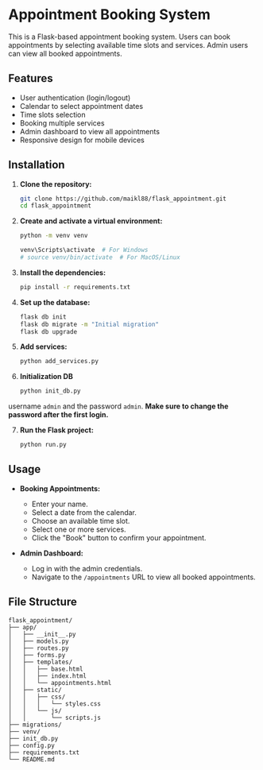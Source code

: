 # Appointment Booking System

This is a Flask-based appointment booking system. Users can book appointments by selecting available time slots and services. Admin users can view all booked appointments.

## Features

- User authentication (login/logout)
- Calendar to select appointment dates
- Time slots selection
- Booking multiple services
- Admin dashboard to view all appointments
- Responsive design for mobile devices

## Installation

1. **Clone the repository:**

   ```bash
   git clone https://github.com/maikl88/flask_appointment.git
   cd flask_appointment
   ```

2. **Create and activate a virtual environment:**

   ```bash
   python -m venv venv
   ```
   ```bash
   venv\Scripts\activate  # For Windows
   # source venv/bin/activate  # For MacOS/Linux
   ```

3. **Install the dependencies:**

   ```bash
   pip install -r requirements.txt
   ```

4. **Set up the database:**

   ```bash
   flask db init
   flask db migrate -m "Initial migration"
   flask db upgrade
   ```

5. **Add services:**

   ```bash
   python add_services.py
   ```

6. **Initialization DB**
   ```bash
   python init_db.py
   ```
username `admin` and the password `admin`. **Make sure to change the password after the first login.**

7. **Run the Flask project:**

   ```bash
   python run.py
   ```

## Usage

- **Booking Appointments:**

  - Enter your name.
  - Select a date from the calendar.
  - Choose an available time slot.
  - Select one or more services.
  - Click the "Book" button to confirm your appointment.

- **Admin Dashboard:**
  - Log in with the admin credentials.
  - Navigate to the `/appointments` URL to view all booked appointments.

## File Structure

```plaintext
flask_appointment/
├── app/
│   ├── __init__.py
│   ├── models.py
│   ├── routes.py
│   ├── forms.py
│   ├── templates/
│   │   ├── base.html
│   │   ├── index.html
│   │   └── appointments.html
│   ├── static/
│   │   ├── css/
│   │   │   └── styles.css
│   │   └── js/
│   │       └── scripts.js
├── migrations/
├── venv/
├── init_db.py
├── config.py
├── requirements.txt
└── README.md
```
